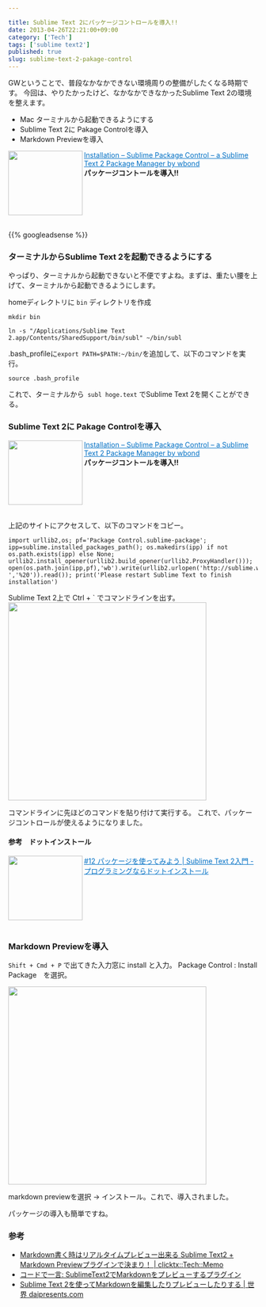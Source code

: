 ```yaml
---

title: Sublime Text 2にパッケージコントロールを導入!!
date: 2013-04-26T22:21:00+09:00
category: ['Tech']
tags: ['sublime text2']
published: true
slug: sublime-text-2-pakage-control
---
```


GWということで、普段なかなかできない環境周りの整備がしたくなる時期です。
今回は、やりたかったけど、なかなかできなかったSublime Text 2の環境を整えます。

- Mac ターミナルから起動できるようにする
- Sublime Text 2に Pakage Controlを導入
- Markdown Previewを導入

<a href="http://wbond.net/sublime_packages/package_control/installation" target="_blank"><img class="alignleft" align="left" border="0" src="http://capture.heartrails.com/150x130/shadow?http://wbond.net/sublime_packages/package_control/installation" alt="" width="150" height="130" /></a><a style="color:#0070C5;" href="http://wbond.net/sublime_packages/package_control/installation" target="_blank">Installation – Sublime Package Control – a Sublime Text 2 Package Manager by wbond</a><a href="http://b.hatena.ne.jp/entry/http://wbond.net/sublime_packages/package_control/installation" target="_blank"><img border="0" src="http://b.hatena.ne.jp/entry/image/http://wbond.net/sublime_packages/package_control/installation" alt="" /></a><br><strong>パッケージコントールを導入!!</strong><br style="clear:both;" /><br>


{{% googleadsense %}}

### ターミナルからSublime Text 2を起動できるようにする
やっぱり、ターミナルから起動できないと不便ですよね。まずは、重たい腰を上げて、ターミナルから起動できるようにします。


homeディレクトリに ```bin``` ディレクトリを作成

```
mkdir bin
```

```
ln -s "/Applications/Sublime Text 2.app/Contents/SharedSupport/bin/subl" ~/bin/subl	
```

.bash_profileに```export PATH=$PATH:~/bin/```を追加して、以下のコマンドを実行。

```
source .bash_profile
```

これで、ターミナルから``` subl hoge.text``` でSublime Text 2を開くことができる。


### Sublime Text 2に Pakage Controlを導入

<a href="http://wbond.net/sublime_packages/package_control/installation" target="_blank"><img class="alignleft" align="left" border="0" src="http://capture.heartrails.com/150x130/shadow?http://wbond.net/sublime_packages/package_control/installation" alt="" width="150" height="130" /></a><a style="color:#0070C5;" href="http://wbond.net/sublime_packages/package_control/installation" target="_blank">Installation – Sublime Package Control – a Sublime Text 2 Package Manager by wbond</a><a href="http://b.hatena.ne.jp/entry/http://wbond.net/sublime_packages/package_control/installation" target="_blank"><img border="0" src="http://b.hatena.ne.jp/entry/image/http://wbond.net/sublime_packages/package_control/installation" alt="" /></a><br><strong>パッケージコントールを導入!!</strong><br style="clear:both;" /><br>

上記のサイトにアクセスして、以下のコマンドをコピー。

```
import urllib2,os; pf='Package Control.sublime-package'; ipp=sublime.installed_packages_path(); os.makedirs(ipp) if not os.path.exists(ipp) else None; urllib2.install_opener(urllib2.build_opener(urllib2.ProxyHandler())); open(os.path.join(ipp,pf),'wb').write(urllib2.urlopen('http://sublime.wbond.net/'+pf.replace(' ','%20')).read()); print('Please restart Sublime Text to finish installation')
```

Sublime Text 2上で Ctrl + ` でコマンドラインを出す。
<a href="http://www.flickr.com/photos/35571855@N06/8683705864/in/photostream" title="SublimeText2 by 35571855@N06, on Flickr"><img src="http://farm9.staticflickr.com/8400/8683705864_995fc97c47.jpg" width="400" /></a>

コマンドラインに先ほどのコマンドを貼り付けて実行する。
これで、パッケージコントロールが使えるようになりました。	

#### 参考　ドットインストール
<a href="http://dotinstall.com/lessons/basic_sublimetext/10512" target="_blank"><img class="alignleft" align="left" border="0" src="http://capture.heartrails.com/150x130/shadow?http://dotinstall.com/lessons/basic_sublimetext/10512" alt="" width="150" height="130" /></a><a style="color:#0070C5;" href="http://dotinstall.com/lessons/basic_sublimetext/10512" target="_blank">#12 パッケージを使ってみよう | Sublime Text 2入門 - プログラミングならドットインストール</a><a href="http://b.hatena.ne.jp/entry/http://dotinstall.com/lessons/basic_sublimetext/10512" target="_blank"><img border="0" src="http://b.hatena.ne.jp/entry/image/http://dotinstall.com/lessons/basic_sublimetext/10512" alt="" /></a><br style="clear:both;" /><br>


### Markdown Previewを導入

```Shift + Cmd + P``` で出てきた入力窓に install と入力。
Package Control : Install Package　を選択。

<a href="http://www.flickr.com/photos/35571855@N06/8683722130/in/photostream" title="2013-04-26-sublime-text-2-pakage-control.markdown by 35571855@N06, on Flickr"><img src="http://farm9.staticflickr.com/8266/8683722130_d1bd113402.jpg" width="400" /></a>

markdown previewを選択 -> インストール。これで、導入されました。

パッケージの導入も簡単ですね。


### 参考
- [Markdown書く時はリアルタイムプレビュー出来る Sublime Text2 + Markdown Previewプラグインで決まり！ | clicktx::Tech::Memo](http://perl.no-tubo.net/2013/03/26/markdown%E6%9B%B8%E3%81%8F%E6%99%82%E3%81%AF%E3%83%AA%E3%82%A2%E3%83%AB%E3%82%BF%E3%82%A4%E3%83%A0%E3%83%97%E3%83%AC%E3%83%93%E3%83%A5%E3%83%BC%E5%87%BA%E6%9D%A5%E3%82%8B-sublime-text2-markdown-prev/)
- [コードで一言: SublimeText2でMarkdownをプレビューするプラグイン](http://codedehitokoto.blogspot.jp/2012/04/sublimetext2markdown.html)
- [Sublime Text 2を使ってMarkdownを編集したりプレビューしたりする | 世界 daipresents.com](http://daipresents.com/2013/sublime-text-2%E3%82%92%E4%BD%BF%E3%81%A3%E3%81%A6markdown%E3%82%92%E7%B7%A8%E9%9B%86%E3%81%97%E3%81%9F%E3%82%8A%E3%83%97%E3%83%AC%E3%83%93%E3%83%A5%E3%83%BC%E3%81%97%E3%81%9F%E3%82%8A%E3%81%99/)
